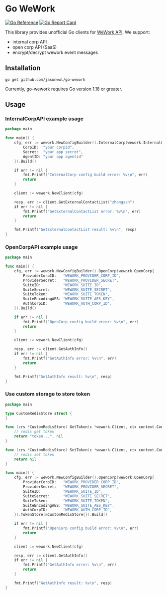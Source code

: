 # Go WeWork

[![Go Reference](https://pkg.go.dev/badge/github.com/jasonwwl/go-wework.svg)](https://pkg.go.dev/github.com/jasonwwl/go-wework)
[![Go Report Card](https://goreportcard.com/badge/github.com/jasonwwl/go-wework)](https://goreportcard.com/report/github.com/jasonwwl/go-wework)

This library provides unofficial Go clients for [WeWork API](https://developer.work.weixin.qq.com/document). We support:

- internal corp API
- open corp API (SaaS)
- encrypt/decrypt wework event messages

## Installation

```shell
go get github.com/jasonwwl/go-wework
```

Currently, go-wework requires Go version 1.18 or greater.

## Usage

### InternalCorpAPI example usage

```go
package main

func main() {
    cfg, err := wework.NewConfigBuilder().InternalCorp(wework.InternalCorp{
        CorpID:  "your corpid",
        Secret:  "your app secret",
        AgentID: "your app agentid"
    }).Build()

    if err != nil {
        fmt.Printf("InternalCorp config build error: %v\n", err)
        return
    }

    client := wework.NewClient(cfg)

    resp, err := client.GetExternalContactList("zhangsan")
    if err != nil {
        fmt.Printf("GetExternalContactList error: %v\n", err)
        return
    }

    fmt.Printf("GetExternalContactList result: %v\n", resp)
}
```

### OpenCorpAPI example usage

```go
package main

func main() {
    cfg, err := wework.NewConfigBuilder().OpenCorp(wework.OpenCorp{
        ProviderCorpID:   "WEWORK_PROVIDER_CORP_ID",
        ProviderSecret:   "WEWORK_PROVIDER_SECRET",
        SuiteID:          "WEWORK_SUITE_ID",
        SuiteSecret:      "WEWORK_SUITE_SECRET",
        SuiteToken:       "WEWORK_SUITE_TOKEN",
        SuiteEncodingAES: "WEWORK_SUITE_AES_KEY",
        AuthCorpID:       "WEWORK_AUTH_CORP_ID",
    }).Build()

    if err != nil {
        fmt.Printf("OpenCorp config build error: %v\n", err)
        return
    }

    client := wework.NewClient(cfg)

    resp, err := client.GetAuthInfo()
    if err != nil {
        fmt.Printf("GetAuthInfo error: %v\n", err)
        return
    }

    fmt.Printf("GetAuthInfo result: %v\n", resp)
}
```

### Use custom storage to store token

```go
package main

type CustomRedisStore struct {
}

func (crs *CustomRedisStore) GetToken(c *wework.Client, ctx context.Context, tokenType wework.TokenType) (string, error) {
    // redis get token
    return "token...", nil
}

func (crs *CustomRedisStore) SetToken(c *wework.Client, ctx context.Context, tokenType wework.TokenType, token string, expiresIn int64) (string, error) {
    // redis set token
    return nil
}

func main() {
    cfg, err := wework.NewConfigBuilder().OpenCorp(wework.OpenCorp{
        ProviderCorpID:   "WEWORK_PROVIDER_CORP_ID",
        ProviderSecret:   "WEWORK_PROVIDER_SECRET",
        SuiteID:          "WEWORK_SUITE_ID",
        SuiteSecret:      "WEWORK_SUITE_SECRET",
        SuiteToken:       "WEWORK_SUITE_TOKEN",
        SuiteEncodingAES: "WEWORK_SUITE_AES_KEY",
        AuthCorpID:       "WEWORK_AUTH_CORP_ID",
    }).TokenStore(&CustomRedisStore{}).Build()

    if err != nil {
        fmt.Printf("OpenCorp config build error: %v\n", err)
        return
    }

    client := wework.NewClient(cfg)

    resp, err := client.GetAuthInfo()
    if err != nil {
        fmt.Printf("GetAuthInfo error: %v\n", err)
        return
    }

    fmt.Printf("GetAuthInfo result: %v\n", resp)
}
```
